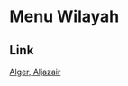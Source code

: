 # Menu Wilayah

## Link

[Alger, Aljazair](https://github.com/gigit-pemilu/pemilu-2024-99-luar-negeri/tree/main/pilpres/hitung-suara/sub/99-luar-negeri/sub/04-alger-aljazair/sub/01-alger-aljazair)

